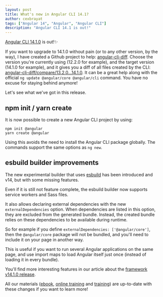 ```yaml
---
layout: post
title: What's new in Angular CLI 14.1?
author: cexbrayat
tags: ["Angular 14", "Angular", "Angular CLI"]
description: "Angular CLI 14.1 is out!"
---
```


[Angular CLI 14.1.0](https://github.com/angular/angular-cli/releases/tag/14.1.0) is out!✨

If you want to upgrade to 14.1.0 without pain (or to any other version, by the way), I have created a Github project to help: [angular-cli-diff](https://github.com/cexbrayat/angular-cli-diff). Choose the version you're currently using (12.2.0 for example), and the target version (14.1.0 for example), and it gives you a diff of all files created by the CLI: [angular-cli-diff/compare/13.2.0...14.1.0](https://github.com/cexbrayat/angular-cli-diff/compare/13.2.0...14.1.0).
It can be a great help along with the official `ng update @angular/core @angular/cli` command.
You have no excuse for staying behind anymore!

Let's see what we've got in this release.

## npm init / yarn create 

It is now possible to create a new Angular CLI project by using:

    npm init @angular
    yarn create @angular

Using this avoids the need to install the Angular CLI package globally.
The commands support the same options as `ng new`.

## esbuild builder improvements

The new experimental builder that uses [esbuild](https://esbuild.github.io/)
has been introduced and v14, but with some missing features.

Even if it is still not feature complete, the esbuild builder now supports service workers and Sass files.

It also allows declaring external dependencies with the new `externalDependencies` option.
When dependencies are listed in this option, they are excluded from the generated bundle.
Instead, the created bundle relies on these dependencies to be available during runtime.

So for example if you define `externalDependencies: ['@angular/core']`,
then the `@angular/core` package will not be bundled,
and you'll need to include it on your page in another way.

This is useful if you want to run several Angular applications on the same page,
and use import maps to load Angular itself just once (instead of loading it in every bundle).


You'll find more interesting features in our article about the
[framework v14.1.0 release](/2022/07/21/what-is-new-angular-14.1).

All our materials ([ebook](https://books.ninja-squad.com/angular), [online training](https://angular-exercises.ninja-squad.com/) and [training](https://ninja-squad.com/training/angular)) are up-to-date with these changes if you want to learn more!
